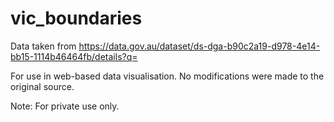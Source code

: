 # vic_boundaries
Data taken from https://data.gov.au/dataset/ds-dga-b90c2a19-d978-4e14-bb15-1114b46464fb/details?q=

For use in web-based data visualisation. No modifications were made to the original source.

Note: For private use only.
